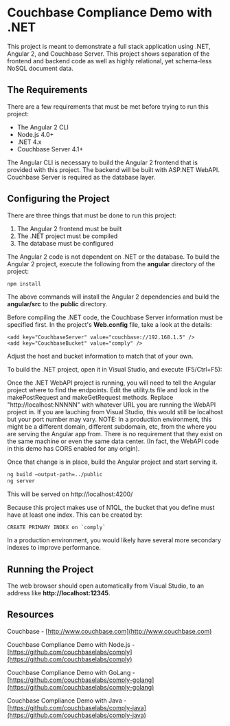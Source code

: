 # Couchbase Compliance Demo with .NET

This project is meant to demonstrate a full stack application using .NET, Angular 2, and Couchbase Server.  This project shows separation of the frontend and backend code as well as highly relational, yet schema-less NoSQL document data.

## The Requirements

There are a few requirements that must be met before trying to run this project:

* The Angular 2 CLI
* Node.js 4.0+
* .NET 4.x
* Couchbase Server 4.1+ 

The Angular CLI is necessary to build the Angular 2 frontend that is provided with this project.  The backend will be built with ASP.NET WebAPI.  Couchbase Server is required as the database layer.

## Configuring the Project

There are three things that must be done to run this project:

1. The Angular 2 frontend must be built
2. The .NET project must be compiled
3. The database must be configured

The Angular 2 code is not dependent on .NET or the database.  To build the Angular 2 project, execute the following from the **angular** directory of the project:

```sh
npm install
```

The above commands will install the Angular 2 dependencies and build the **angular/src** to the **public** directory.

Before compiling the .NET code, the Couchbase Server information must be specified first.  In the project's **Web.config** file, take a look at the details:

```
<add key="CouchbaseServer" value="couchbase://192.168.1.5" />
<add key="CouchbaseBucket" value="comply" />
```

Adjust the host and bucket information to match that of your own.

To build the .NET project, open it in Visual Studio, and execute (F5/Ctrl+F5):

Once the .NET WebAPI project is running, you will need to tell the Angular project where to find the endpoints. Edit the utility.ts file and look in the makePostRequest and makeGetRequest methods.
Replace "http://localhost:NNNNN" with whatever URL you are running the WebAPI project in. If you are lauching from Visual Studio, this would still be localhost but your port number may vary. NOTE: In a production environment, this might be a
different domain, different subdomain, etc, from the where you are serving the Angular app from. There is no requirement that they exist on the same machine or even the same data center. (In fact,
the WebAPI code in this demo has CORS enabled for any origin).

Once that change is in place, build the Angular project and start serving it.

```sh
ng build —output-path=../public
ng server
```

This will be served on http://localhost:4200/

Because this project makes use of N1QL, the bucket that you define must have at least one index. This can be created by:

```
CREATE PRIMARY INDEX on `comply`
```

In a production environment, you would likely have several more secondary indexes to improve performance.

## Running the Project

The web browser should open automatically from Visual Studio, to an address like **http://localhost:12345**.

## Resources

Couchbase - [http://www.couchbase.com](http://www.couchbase.com)

Couchbase Compliance Demo with Node.js - [https://github.com/couchbaselabs/comply](https://github.com/couchbaselabs/comply)

Couchbase Compliance Demo with GoLang - [https://github.com/couchbaselabs/comply-golang](https://github.com/couchbaselabs/comply-golang)

Couchbase Compliance Demo with Java - [https://github.com/couchbaselabs/comply-java](https://github.com/couchbaselabs/comply-java)
